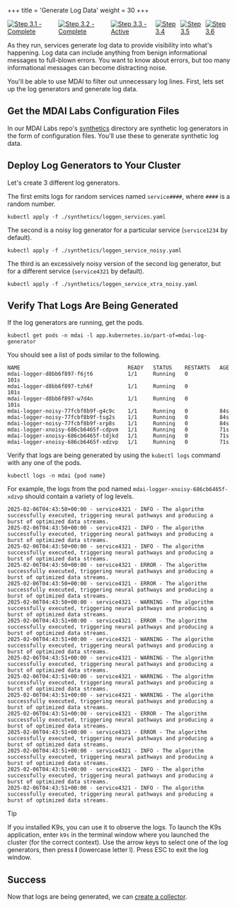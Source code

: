 +++
title = 'Generate Log Data'
weight = 30
+++

<div style="align-items: center; display: flex; justify-content: center;">
  <a href="/quickstart">
    <img src="../stepper/3.1.png" alt="Step 3.1 - Complete">
  </a>
  <a href="../install">
    <img src="../stepper/3.2.png" alt="Step 3.2 - Complete">
  </a>
  <a href="#">
    <img src="../stepper/3.3.png" alt="Step 3.3 - Active">
  </a>
  <a href="../collect">
    <img src="../stepper/3.4.png" alt="Step 3.4">
  </a>
  <a href="../dashboard">
    <img src="../stepper/3.5.png" alt="Step 3.5">
  </a>
  <a href="../filter">
    <img src="../stepper/3.6.png" alt="Step 3.6">
  </a>
</div>

As they run, services generate log data to provide visibility into what's happening. Log data can include anything from benign informational messages to full-blown errors. You want to know about errors, but too many informational messages can become distracting noise.

You'll be able to use MDAI to filter out unnecessary log lines. First, lets set up the log generators and generate log data.

## Get the MDAI Labs Configuration Files

In our MDAI Labs repo's [synthetics](https://github.com/DecisiveAI/mdai-labs/tree/main/synthetics) directory are synthetic log generators in the form of configuration files. You'll use these to generate synthetic log data.

## Deploy Log Generators to Your Cluster

Let's create 3 different log generators.

The first emits logs for random services named `service####`, where `####` is a random number.

```
kubectl apply -f ./synthetics/loggen_services.yaml
```

The second is a noisy log generator for a particular service (`service1234` by default).

```
kubectl apply -f ./synthetics/loggen_service_noisy.yaml
```

The third is an excessively noisy version of the second log generator, but for a different service (`service4321` by default).

```
kubectl apply -f ./synthetics/loggen_service_xtra_noisy.yaml
```

## Verify That Logs Are Being Generated

If the log generators are running, get the pods.

```
kubectl get pods -n mdai -l app.kubernetes.io/part-of=mdai-log-generator
```

You should see a list of pods similar to the following.

```
NAME                                  READY   STATUS    RESTARTS   AGE
mdai-logger-d8bb6f897-f6jt6           1/1     Running   0          101s
mdai-logger-d8bb6f897-tzh6f           1/1     Running   0          101s
mdai-logger-d8bb6f897-w7d4n           1/1     Running   0          101s
mdai-logger-noisy-77fcbf8b9f-g4c9c    1/1     Running   0          84s
mdai-logger-noisy-77fcbf8b9f-tsg2s    1/1     Running   0          84s
mdai-logger-noisy-77fcbf8b9f-xrp8s    1/1     Running   0          84s
mdai-logger-xnoisy-686cb6465f-cdpvm   1/1     Running   0          71s
mdai-logger-xnoisy-686cb6465f-tdjkd   1/1     Running   0          71s
mdai-logger-xnoisy-686cb6465f-xdzvp   1/1     Running   0          71s
```

Verify that logs are being generated by using the `kubectl logs` command with any one of the pods.

```
kubectl logs -n mdai {pod name}
```

For example, the logs from the pod named `mdai-logger-xnoisy-686cb6465f-xdzvp` should contain a variety of log levels.

```
2025-02-06T04:43:50+00:00 - service4321 - INFO - The algorithm successfully executed, triggering neural pathways and producing a burst of optimized data streams.
2025-02-06T04:43:50+00:00 - service4321 - INFO - The algorithm successfully executed, triggering neural pathways and producing a burst of optimized data streams.
2025-02-06T04:43:50+00:00 - service4321 - INFO - The algorithm successfully executed, triggering neural pathways and producing a burst of optimized data streams.
2025-02-06T04:43:50+00:00 - service4321 - ERROR - The algorithm successfully executed, triggering neural pathways and producing a burst of optimized data streams.
2025-02-06T04:43:50+00:00 - service4321 - ERROR - The algorithm successfully executed, triggering neural pathways and producing a burst of optimized data streams.
2025-02-06T04:43:50+00:00 - service4321 - WARNING - The algorithm successfully executed, triggering neural pathways and producing a burst of optimized data streams.
2025-02-06T04:43:51+00:00 - service4321 - ERROR - The algorithm successfully executed, triggering neural pathways and producing a burst of optimized data streams.
2025-02-06T04:43:51+00:00 - service4321 - WARNING - The algorithm successfully executed, triggering neural pathways and producing a burst of optimized data streams.
2025-02-06T04:43:51+00:00 - service4321 - WARNING - The algorithm successfully executed, triggering neural pathways and producing a burst of optimized data streams.
2025-02-06T04:43:51+00:00 - service4321 - WARNING - The algorithm successfully executed, triggering neural pathways and producing a burst of optimized data streams.
2025-02-06T04:43:51+00:00 - service4321 - WARNING - The algorithm successfully executed, triggering neural pathways and producing a burst of optimized data streams.
2025-02-06T04:43:51+00:00 - service4321 - ERROR - The algorithm successfully executed, triggering neural pathways and producing a burst of optimized data streams.
2025-02-06T04:43:51+00:00 - service4321 - ERROR - The algorithm successfully executed, triggering neural pathways and producing a burst of optimized data streams.
2025-02-06T04:43:51+00:00 - service4321 - INFO - The algorithm successfully executed, triggering neural pathways and producing a burst of optimized data streams.
2025-02-06T04:43:51+00:00 - service4321 - INFO - The algorithm successfully executed, triggering neural pathways and producing a burst of optimized data streams.
2025-02-06T04:43:51+00:00 - service4321 - INFO - The algorithm successfully executed, triggering neural pathways and producing a burst of optimized data streams.
```

> [!TIP]
> If you installed K9s, you can use it to observe the logs. To launch the K9s application, enter `k9s` in the terminal window where you launched the cluster (for the correct context). Use the arrow keys to select one of the log generators, then press **l** (lowercase letter l). Press ESC to exit the log window.


## Success

Now that logs are being generated, we can [create a collector](collect.html).

